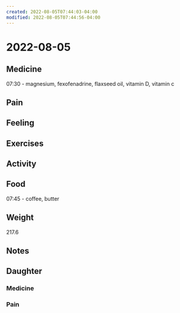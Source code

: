 ```yaml
---
created: 2022-08-05T07:44:03-04:00
modified: 2022-08-05T07:44:56-04:00
---
```


# 2022-08-05

## Medicine

07:30 - magnesium, fexofenadrine, flaxseed oil, vitamin D, vitamin c 


## Pain


## Feeling


## Exercises


## Activity


## Food

07:45 - coffee, butter 


## Weight

217.6


## Notes



## Daughter


### Medicine


### Pain
